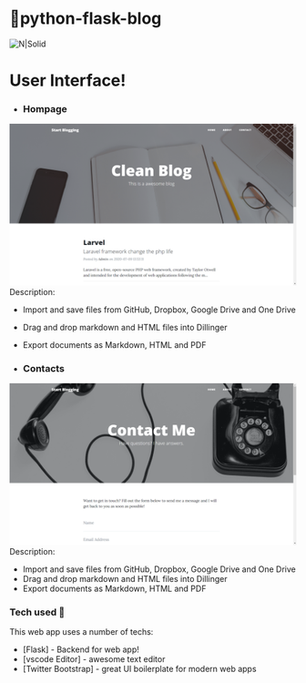 # 🚀python-flask-blog

![N|Solid](https://res.cloudinary.com/practicaldev/image/fetch/s--yfF3_q8k--/c_limit%2Cf_auto%2Cfl_progressive%2Cq_auto%2Cw_880/https://thepracticaldev.s3.amazonaws.com/i/f0i5oszdj3gwk686xuc0.JPG) 

 
 

 
# User Interface!

 
  - ### Hompage

![N|Solid](https://raw.githubusercontent.com/adityaadhaygude/python-flask-blog/master/Screenshot%20(12).png) 
Description:
  - Import and save files from GitHub, Dropbox, Google Drive and One Drive
  - Drag and drop markdown and HTML files into Dillinger
  - Export documents as Markdown, HTML and PDF
  
  - ### Contacts

![N|Solid](https://raw.githubusercontent.com/adityaadhaygude/python-flask-blog/master/Screenshot%20(15).png) 
Description:
  - Import and save files from GitHub, Dropbox, Google Drive and One Drive
  - Drag and drop markdown and HTML files into Dillinger
  - Export documents as Markdown, HTML and PDF

 

 
 

### Tech used 🌱

This web app uses a number of techs:

* [Flask] - Backend for web app!
* [vscode Editor] - awesome text editor
* [Twitter Bootstrap] - great UI boilerplate for modern web apps
